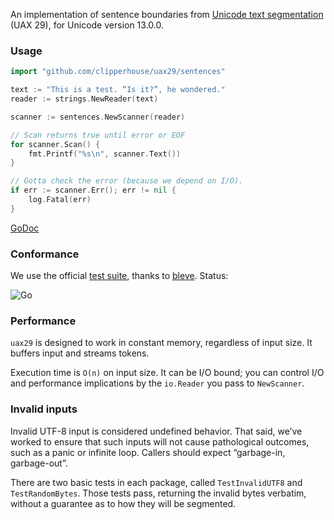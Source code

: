 An implementation of sentence boundaries from [Unicode text segmentation](https://unicode.org/reports/tr29/#Sentence_Boundaries) (UAX 29), for Unicode version 13.0.0.

### Usage

```go
import "github.com/clipperhouse/uax29/sentences"

text := "This is a test. “Is it?”, he wondered."
reader := strings.NewReader(text)

scanner := sentences.NewScanner(reader)

// Scan returns true until error or EOF
for scanner.Scan() {
	fmt.Printf("%s\n", scanner.Text())
}

// Gotta check the error (because we depend on I/O).
if err := scanner.Err(); err != nil {
	log.Fatal(err)
}
```

[GoDoc](https://godoc.org/github.com/clipperhouse/uax29/sentences)

### Conformance

We use the official [test suite](https://unicode.org/reports/tr41/tr41-26.html#Tests29), thanks to [bleve](https://github.com/blevesearch/segment/blob/master/tables_test.go). Status:

![Go](https://github.com/clipperhouse/uax29/workflows/Go/badge.svg)

### Performance

`uax29` is designed to work in constant memory, regardless of input size. It buffers input and streams tokens.

Execution time is `O(n)` on input size. It can be I/O bound; you can control I/O and performance implications by the `io.Reader` you pass to `NewScanner`.

### Invalid inputs

Invalid UTF-8 input is considered undefined behavior. That said, we’ve worked to ensure that such inputs will not cause pathological outcomes, such as a panic or infinite loop. Callers should expect “garbage-in, garbage-out”.

There are two basic tests in each package, called `TestInvalidUTF8` and `TestRandomBytes`. Those tests pass, returning the invalid bytes verbatim, without a guarantee as to how they will be segmented.

